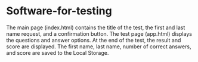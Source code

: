 # Software-for-testing
The main page (index.html) contains the title of the test, the first and last name request, and a confirmation button. 
The test page (app.html) displays the questions and answer options. 
At the end of the test, the result and score are displayed. 
The first name, last name, number of correct answers, and score are saved to the Local Storage.
